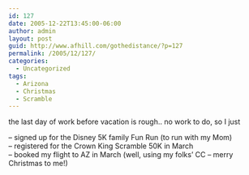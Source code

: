 ```yaml
---
id: 127
date: 2005-12-22T13:45:00-06:00
author: admin
layout: post
guid: http://www.afhill.com/gothedistance/?p=127
permalink: /2005/12/127/
categories:
  - Uncategorized
tags:
  - Arizona
  - Christmas
  - Scramble
---
```

the last day of work before vacation is rough.. no work to do, so I just 

&#8211; signed up for the Disney 5K family Fun Run (to run with my Mom)  
&#8211; registered for the Crown King Scramble 50K in March  
&#8211; booked my flight to AZ in March (well, using my folks&#8217; CC &#8211; merry Christmas to me!)